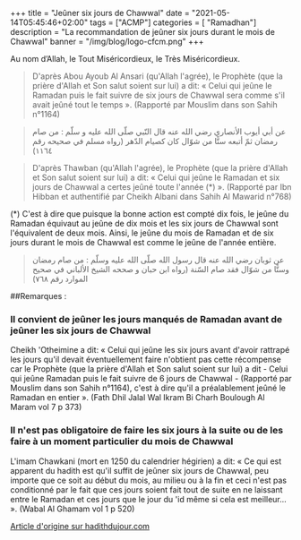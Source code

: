 +++
title = "Jeûner six jours de Chawwal"
date = "2021-05-14T05:45:46+02:00"
tags = ["ACMP"]
categories = [ "Ramadhan"]
description = "La recommandation de jeûner six jours durant le mois de Chawwal"
banner = "/img/blog/logo-cfcm.png"
+++


Au nom d’Allah, le Tout Miséricordieux, le Très Miséricordieux.

>D'après Abou Ayoub Al Ansari (qu'Allah l'agrée), le Prophète (que la prière
>d'Allah et Son salut soient sur lui) a dit: « Celui qui jeûne le Ramadan puis
>le fait suivre de six jours de Chawwal sera comme s'il avait jeûné tout le
>temps ». (Rapporté par Mouslim dans son Sahih n°1164)


>عن أبي أيوب الأنصاري رضي الله عنه قال النّبي صلّى الله عليه و سلّم : من صام
>رمضان ثمّ أتبعه ستًّا من شوّال كان كصيام الدّهر (رواه مسلم في صحيحه رقم ١١٦٤)


>D'après Thawban (qu'Allah l'agrée), le Prophète (que la prière d'Allah et Son
>salut soient sur lui) a dit: « Celui qui jeûne le Ramadan et six jours de
>Chawwal a certes jeûné toute l'année (*) ». (Rapporté par Ibn Hibban et
>authentifié par Cheikh Albani dans Sahih Al Mawarid n°768)

(*) C'est à dire que puisque la bonne action est compté dix fois, le jeûne du
Ramadan équivaut au jeûne de dix mois et les six jours de Chawwal sont
l'équivalent de deux mois. Ainsi, le jeûne du mois de Ramadan et de six jours
durant le mois de Chawwal est comme le jeûne de l'année entière.


>عن ثوبان رضي الله عنه قال رسول الله صلّى الله عليه وسلّم : من صام رمضان وستًّا
>من شوّال فقد صام السّنة (رواه ابن حبان و صححه الشيخ الألباني في صحيح الموارد
>رقم ٧٦٨)

##Remarques :

### Il convient de jeûner les jours manqués de Ramadan avant de jeûner les six jours de Chawwal

Cheikh 'Otheimine a dit: « Celui qui jeûne les six jours avant d'avoir rattrapé
les jours qu'il devait éventuellement faire n'obtient pas cette récompense car
le Prophète (que la prière d'Allah et Son salut soient sur lui) a dit - Celui
qui jeûne Ramadan puis le fait suivre de 6 jours de Chawwal - (Rapporté par
Mouslim dans son Sahih n°1164), c'est à dire qu'il a préalablement jeûné le
Ramadan en entier ». (Fath Dhil Jalal Wal Ikram Bi Charh Boulough Al Maram vol 7
p 373)

### Il n'est pas obligatoire de faire les six jours à la suite ou de les faire à un moment particulier du mois de Chawwal

L'imam Chawkani (mort en 1250 du calendrier hégirien) a dit: « Ce qui est
apparent du hadith est qu'il suffit de jeûner six jours de Chawwal, peu importe
que ce soit au début du mois, au milieu ou à la fin et ceci n'est pas
conditionné par le fait que ces jours soient fait tout de suite en ne laissant
entre le Ramadan et ces jours que le jour du 'id même si cela est meilleur... ».
(Wabal Al Ghamam vol 1 p 520)

[Article d'origine sur hadithdujour.com](http://www.hadithdujour.com/hadiths/hadith-sur-Les-6-jours-de-Chawal_614.asp)
